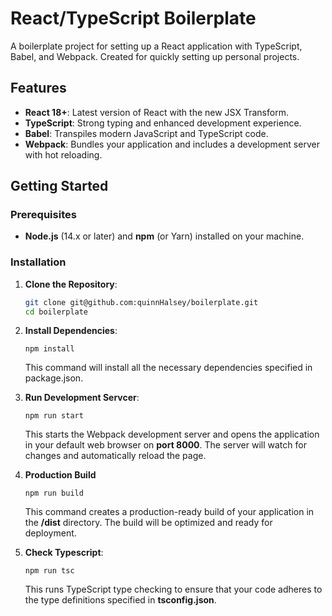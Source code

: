 # React/TypeScript Boilerplate

A boilerplate project for setting up a React application with TypeScript, Babel, and Webpack. Created for quickly setting up personal projects.

## Features

- **React 18+**: Latest version of React with the new JSX Transform.
- **TypeScript**: Strong typing and enhanced development experience.
- **Babel**: Transpiles modern JavaScript and TypeScript code.
- **Webpack**: Bundles your application and includes a development server with hot reloading.

## Getting Started

### Prerequisites

- **Node.js** (14.x or later) and **npm** (or Yarn) installed on your machine.

### Installation

1. **Clone the Repository**:

   ```bash
   git clone git@github.com:quinnHalsey/boilerplate.git
   cd boilerplate

2. **Install Dependencies**:

   ```
   npm install
    ```
    This command will install all the necessary dependencies specified in package.json.

3. **Run Development Servcer**:

    ```
    npm run start
    ```
    This starts the Webpack development server and opens the application in your default web browser on **port 8000**. The server will watch for changes and automatically reload the page.


4. **Production Build**

    ```
    npm run build
    ```
    This command creates a production-ready build of your application in the **/dist** directory. The build will be optimized and ready for deployment.


5. **Check Typescript**:

    ```
    npm run tsc
    ```
    This runs TypeScript type checking to ensure that your code adheres to the type definitions specified in **tsconfig.json**.



